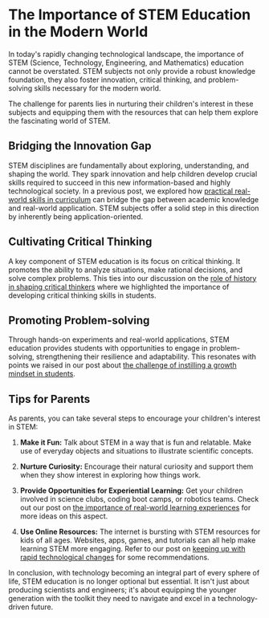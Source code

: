 # The Importance of STEM Education in the Modern World 

In today's rapidly changing technological landscape, the importance of STEM (Science, Technology, Engineering, and Mathematics) education cannot be overstated. STEM subjects not only provide a robust knowledge foundation, they also foster innovation, critical thinking, and problem-solving skills necessary for the modern world. 

The challenge for parents lies in nurturing their children's interest in these subjects and equipping them with the resources that can help them explore the fascinating world of STEM.

## Bridging the Innovation Gap 

STEM disciplines are fundamentally about exploring, understanding, and shaping the world. They spark innovation and help children develop crucial skills required to succeed in this new information-based and highly technological society. In a previous post, we explored how [practical real-world skills in curriculum](/xedublogeducation-fundamentals/practical-real-world-skills-in-curriculum.md) can bridge the gap between academic knowledge and real-world application. STEM subjects offer a solid step in this direction by inherently being application-oriented. 

## Cultivating Critical Thinking 

A key component of STEM education is its focus on critical thinking. It promotes the ability to analyze situations, make rational decisions, and solve complex problems. This ties into our discussion on the [role of history in shaping critical thinkers](/xedublogeducation-fundamentals/the-role-of-history-in-shaping-critical-thinkers.md) where we highlighted the importance of developing critical thinking skills in students.

## Promoting Problem-solving

Through hands-on experiments and real-world applications, STEM education provides students with opportunities to engage in problem-solving, strengthening their resilience and adaptability. This resonates with points we raised in our post about [the challenge of instilling a growth mindset in students](/xedublogeducation-fundamentals/the-challenge-of-instilling-a-growth-mindset-in-students.md).

## Tips for Parents

As parents, you can take several steps to encourage your children's interest in STEM:

1. **Make it Fun:** Talk about STEM in a way that is fun and relatable. Make use of everyday objects and situations to illustrate scientific concepts.

2. **Nurture Curiosity:** Encourage their natural curiosity and support them when they show interest in exploring how things work. 

3. **Provide Opportunities for Experiential Learning:** Get your children involved in science clubs, coding boot camps, or robotics teams. Check out our post on [the importance of real-world learning experiences](/xedublogexperiential-learning/the-importance-of-real-world-learning-experiences.md) for more ideas on this aspect.

4. **Use Online Resources:** The internet is bursting with STEM resources for kids of all ages. Websites, apps, games, and tutorials can all help make learning STEM more engaging. Refer to our post on [keeping up with rapid technological changes](/xedublogdigital-transformation/keeping-up-with-rapid-technological-changes.md) for some recommendations.

In conclusion, with technology becoming an integral part of every sphere of life, STEM education is no longer optional but essential. It isn't just about producing scientists and engineers; it's about equipping the younger generation with the toolkit they need to navigate and excel in a technology-driven future.